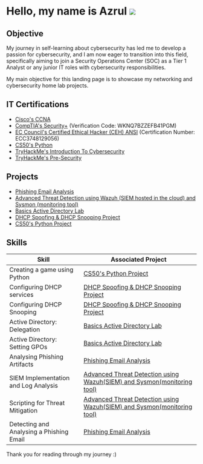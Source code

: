 # Hello, my name is Azrul <a href="https://www.linkedin.com/in/azrul-zaini-1171852b7/"><img src="https://img.shields.io/badge/-LinkedIn-0072b1?&style=for-the-badge&logo=linkedin&logoColor=white" /></a>


## Objective
My journey in self-learning about cybersecurity has led me to develop a passion for cybersecurity, and I am now eager to transition into this field, specifically aiming to join a Security Operations Center (SOC) as a Tier 1 Analyst or any junior IT roles with cybersecurity responsibilities.

My main objective for this landing page is to showcase my networking and cybersecurity home lab projects.

## IT Certifications
- <a href="https://cp.certmetrics.com/cisco/en/public/verify/credential/16591cc7f86941f9987670b13902385e">Cisco's CCNA</a>
- <a href="https://www.certmetrics.com/comptia/public/verification.aspx/">CompTIA's Security+</a> (Verification Code: WKNQ7BZZEFB41PGM)
- <a href="https://aspen.eccouncil.org/Verify">EC Council's Certified Ethical Hacker (CEH) ANSI</a> (Certification Number: ECC3748129056)
- <a href="https://cs50.harvard.edu/certificates/05d981fa-3f62-427f-bdd2-f481c3e2edbb">CS50's Python</a>
- <a href="https://tryhackme-certificates.s3-eu-west-1.amazonaws.com/THM-PYLN7KKTO8.png">TryHackMe's Introduction To Cybersecurity</a>
- <a href="https://tryhackme-certificates.s3-eu-west-1.amazonaws.com/THM-MADTSI6GJO.png">TryHackMe's Pre-Security</a>

## Projects
- <a href="https://github.com/Fluffy-Owl/Phishing-Lab">Phishing Email Analysis</a>
- <a href="https://github.com/Fluffy-Owl/Advanced-Threat-Detection-with-Wazuh-and-Sysmon">Advanced Threat Detection using Wazuh (SIEM hosted in the cloud) and Sysmon (monitoring tool)</a>
- <a href="https://github.com/Fluffy-Owl/Active-Directory-Basics">Basics Active Directory Lab</a>
- <a href="https://github.com/Fluffy-Owl/DHCP-Spoofing-Snooping-Lab/tree/main">DHCP Spoofing & DHCP Snooping Project</a>
- <a href="https://github.com/Fluffy-Owl/Python-Game-Project">CS50's Python Project</a>


## Skills

| Skill                                         | Associated Project         |
|-----------------------------------------------|----------------------------|
| Creating a game using Python         | <a href="https://github.com/Fluffy-Owl/Python-Game-Project">CS50's Python Project</a>|
| Configuring DHCP services         | <a href="https://github.com/Fluffy-Owl/DHCP-Spoofing-Snooping-Lab/tree/main">DHCP Spoofing & DHCP Snooping Project</a>|
| Configuring DHCP Snooping         | <a href="https://github.com/Fluffy-Owl/DHCP-Spoofing-Snooping-Lab/tree/main">DHCP Spoofing & DHCP Snooping Project</a>|
| Active Directory: Delegation         | <a href="https://github.com/Fluffy-Owl/Active-Directory-Basics">Basics Active Directory Lab</a>|
| Active Directory: Setting GPOs         | <a href="https://github.com/Fluffy-Owl/Active-Directory-Basics">Basics Active Directory Lab</a>|
| Analysing Phishing Artifacts         | <a href="https://github.com/Fluffy-Owl/Phishing-Lab">Phishing Email Analysis</a>|****
| SIEM Implementation and Log Analysis          | <a href="https://github.com/Fluffy-Owl/Advanced-Threat-Detection-with-Wazuh-and-Sysmon">Advanced Threat Detection using Wazuh(SIEM) and Sysmon(monitoring tool)</a>|
| Scripting for Threat Mitigation | <a href="https://github.com/Fluffy-Owl/Advanced-Threat-Detection-with-Wazuh-and-Sysmon">Advanced Threat Detection using Wazuh(SIEM) and Sysmon(monitoring tool)</a>|
| Detecting and Analysing a Phishing Email         | <a href="https://github.com/Fluffy-Owl/Phishing-Lab">Phishing Email Analysis</a>|

Thank you for reading through my journey :)







